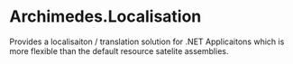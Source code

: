 # Archimedes.Localisation
Provides a localisaiton / translation solution for .NET Applicaitons which is more flexible than the default resource satelite assemblies.
